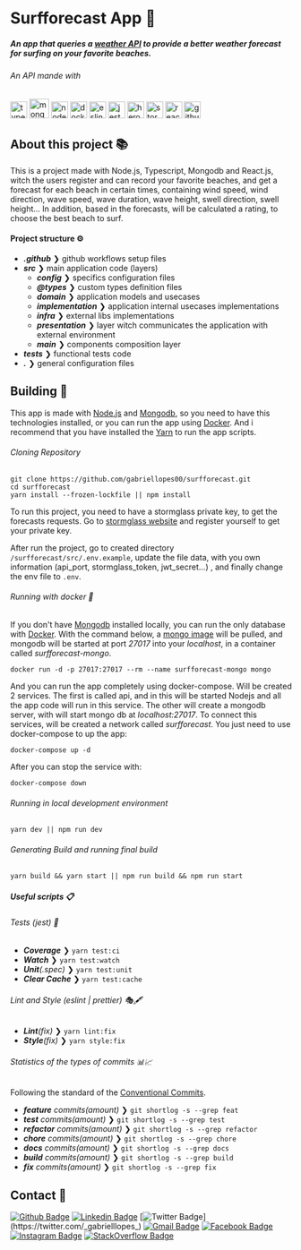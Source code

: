 # Surfforecast App 🌊

##### An app that queries a [weather API](https://stormglass.io/) to provide a better weather forecast for surfing on your favorite beaches.

###### An API mande with

<p>
  <img src="https://cdn.svgporn.com/logos/typescript-icon.svg" alt="typescript" width="30" height="30"/>
  <img src="https://img.icons8.com/color/452/mongodb.png" alt="mongodb" width="35" height="35"/>
  <img src="https://cdn.svgporn.com/logos/nodejs-icon.svg" alt="nodejs" width="30" height="30"/>
  <img src="https://cdn.svgporn.com/logos/docker-icon.svg" alt="docker" width="30" height="30"/>
  <img src="https://cdn.svgporn.com/logos/eslint.svg" alt="eslint" width="30" height="30"/>
  <img src="https://cdn.svgporn.com/logos/jest.svg" height="30" alt="jest">
  <img src="https://cdn.svgporn.com/logos/heroku-icon.svg" height="30" alt="heroku">
  <img src="https://stormglass.io/wp-content/uploads/2019/05/Stormglass-Circle-1400.svg" height="30" alt="storm-glass">
  <img src="https://cdn.svgporn.com/logos/react.svg" height="30" alt="react">
  <img src="https://cdn.svgporn.com/logos/github-icon.svg" height="30" alt="github">
</p>

## About this project 📚

This is a project made with Node.js, Typescript, Mongodb and React.js, witch the users register and can record your favorite beaches, and get a forecast for each beach in certain times, containing wind speed, wind direction, wave speed, wave duration, wave height, swell direction, swell height... In addition, based in the forecasts, will be calculated a rating, to choose the best beach to surf.

#### Project structure ⚙

- _**.github**_ ❯ github workflows setup files
- _**src**_ ❯ main application code (layers)
  - _**config**_ ❯ specifics configuration files
  - _**@types**_ ❯ custom types definition files
  - _**domain**_ ❯ application models and usecases
  - _**implementation**_ ❯ application internal usecases implementations
  - _**infra**_ ❯ external libs implementations
  - _**presentation**_ ❯ layer witch communicates the application with external environment
  - _**main**_ ❯ components composition layer
- _**tests**_ ❯ functional tests code
- _**.**_ ❯ general configuration files

## Building 🔧

This app is made with [Node.js](https://nodejs.org) and [Mongodb](https://www.mongodb.com/), so you need to have this technologies installed, or you can run the app using [Docker](https://www.docker.com/). And i recommend that you have installed the [Yarn](https://yarnpkg.com/getting-started/install) to run the app scripts.

###### Cloning Repository

```cloning
git clone https://github.com/gabriellopes00/surfforecast.git
cd surfforecast
yarn install --frozen-lockfile || npm install
```

To run this project, you need to have a stormglass private key, to get the forecasts requests. Go to [stormglass website](https://stormglass.io/) and register yourself to get your private key.

After run the project, go to created directory `/surfforecast/src/.env.example`, update the file data, with you own information (api_port, stormglass_token, jwt_secret...) , and finally change the env file to `.env`.

###### Running with docker 🐳

If you don't have [Mongodb](https://www.mongodb.com/) installed locally, you can run the only database with [Docker](https://www.docker.com/). With the command below, a [mongo image](https://hub.docker.com/_/mongo) will be pulled, and mongodb will be started at port _27017_ into your _localhost_, in a container called _surfforecast-mongo_.

```docker
docker run -d -p 27017:27017 --rm --name surfforecast-mongo mongo
```

And you can run the app completely using docker-compose. Will be created 2 services. The first is called api, and in this will be started Nodejs and all the app code will run in this service. The other will create a mongodb server, with will start mongo db at _localhost:27017_. To connect this services, will be created a network called _surfforecast_. You just need to use docker-compose to up the app:

```docker-compose-up
docker-compose up -d
```

After you can stop the service with:

```docker-compose-down
docker-compose down
```

###### Running in local development environment

```development
yarn dev || npm run dev
```

###### Generating Build and running final build

```build
yarn build && yarn start || npm run build && npm run start
```

##### Useful scripts 📋

###### Tests (jest) 🧪

- _**Coverage**_ ❯ `yarn test:ci`
- _**Watch**_ ❯ `yarn test:watch`
- _**Unit**(.spec)_ ❯ `yarn test:unit`
- _**Clear Cache**_ ❯ `yarn test:cache`

###### Lint and Style (eslint | prettier) 🎭🖋

- _**Lint**(fix)_ ❯ `yarn lint:fix`
- _**Style**(fix)_ ❯ `yarn style:fix`

###### Statistics of the types of commits 📊📈

Following the standard of the [Conventional Commits](https://www.conventionalcommits.org/).

- _**feature** commits(amount)_ ❯ `git shortlog -s --grep feat`
- _**test** commits(amount)_ ❯ `git shortlog -s --grep test`
- _**refactor** commits(amount)_ ❯ `git shortlog -s --grep refactor`
- _**chore** commits(amount)_ ❯ `git shortlog -s --grep chore`
- _**docs** commits(amount)_ ❯ `git shortlog -s --grep docs`
- _**build** commits(amount)_ ❯ `git shortlog -s --grep build`
- _**fix** commits(amount)_ ❯ `git shortlog -s --grep fix`

## Contact 📱

[![Github Badge](https://img.shields.io/badge/-Github-000?style=flat-square&logo=Github&logoColor=white&link=https://github.com/gabriellopes00)](https://github.com/gabriellopes00)
[![Linkedin Badge](https://img.shields.io/badge/-LinkedIn-blue?style=flat-square&logo=Linkedin&logoColor=white&link=https://www.linkedin.com/in/gabriel-lopes-6625631b0/)](https://www.linkedin.com/in/gabriel-lopes-6625631b0/)
[![Twitter Badge](https://img.shields.io/badge/-Twitter-1ca0f1?style=flat-square&labelColor=1ca0f1&logo=twitter&logoColor=white&link=https://twitter.com/_gabrielllopes_)](https://twitter.com/_gabrielllopes_)
[![Gmail Badge](https://img.shields.io/badge/-Gmail-D14836?&style=flat-square&logo=Gmail&logoColor=white&link=mailto:gabrielluislopes00@gmail.com)](mailto:gabrielluislopes00@gmail.com)
[![Facebook Badge](https://img.shields.io/badge/facebook-%231877F2.svg?&style=flat-square&logo=facebook&logoColor=white)](https://www.facebook.com/profile.php?id=100034920821684)
[![Instagram Badge](https://img.shields.io/badge/instagram-%23E4405F.svg?&style=flat-square&logo=instagram&logoColor=white)](https://www.instagram.com/_.gabriellopes/?hl=pt-br)
[![StackOverflow Badge](https://img.shields.io/badge/stack%20overflow-FE7A16?logo=stack-overflow&logoColor=white&style=flat-square)](https://stackoverflow.com/users/14099025/gabriel-lopes?tab=profile)
